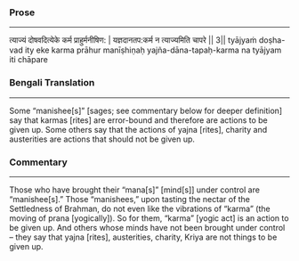 ### Prose 
 --- 
त्याज्यं दोषवदित्येके कर्म प्राहुर्मनीषिण: |
यज्ञदानतप:कर्म न त्याज्यमिति चापरे || 3||
tyājyaṁ doṣha-vad ity eke karma prāhur manīṣhiṇaḥ
yajña-dāna-tapaḥ-karma na tyājyam iti chāpare

### Bengali Translation 
 --- 
Some “manishee[s]” [sages; see commentary below for deeper definition] say that karmas [rites] are error-bound and therefore are actions to be given up. Some others say that the actions of yajna [rites], charity and austerities are actions that should not be given up.

### Commentary 
 --- 
Those who have brought their “mana[s]” [mind[s]] under control are “manishee[s].” Those “manishees,” upon tasting the nectar of the Settledness of Brahman, do not even like the vibrations of “karma” (the moving of prana [yogically]). So for them, “karma” [yogic act] is an action to be given up. And others whose minds have not been brought under control – they say that yajna [rites], austerities, charity, Kriya are not things to be given up. 